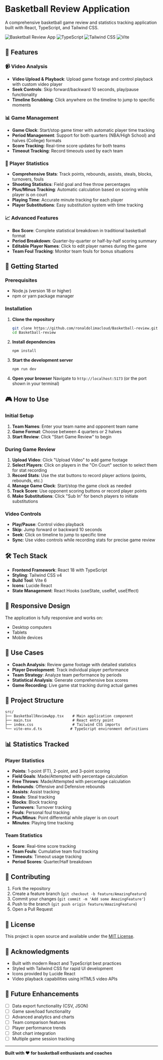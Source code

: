 # Basketball Review Application

A comprehensive basketball game review and statistics tracking application built with React, TypeScript, and Tailwind CSS.

![Basketball Review App](https://img.shields.io/badge/React-18.x-61DAFB?style=flat-square&logo=react)
![TypeScript](https://img.shields.io/badge/TypeScript-5.x-3178C6?style=flat-square&logo=typescript)
![Tailwind CSS](https://img.shields.io/badge/Tailwind_CSS-4.x-38B2AC?style=flat-square&logo=tailwind-css)
![Vite](https://img.shields.io/badge/Vite-6.x-646CFF?style=flat-square&logo=vite)

## 🏀 Features

### 📹 Video Analysis
- **Video Upload & Playback**: Upload game footage and control playback with custom video player
- **Seek Controls**: Skip forward/backward 10 seconds, play/pause functionality
- **Timeline Scrubbing**: Click anywhere on the timeline to jump to specific moments

### 📊 Game Management
- **Game Clock**: Start/stop game timer with automatic player time tracking
- **Period Management**: Support for both quarters (NBA/High School) and halves (College) formats
- **Score Tracking**: Real-time score updates for both teams
- **Timeout Tracking**: Record timeouts used by each team

### 👥 Player Statistics
- **Comprehensive Stats**: Track points, rebounds, assists, steals, blocks, turnovers, fouls
- **Shooting Statistics**: Field goal and free throw percentages
- **Plus/Minus Tracking**: Automatic calculation based on scoring while player is on court
- **Playing Time**: Accurate minute tracking for each player
- **Player Substitutions**: Easy substitution system with time tracking

### 📈 Advanced Features
- **Box Score**: Complete statistical breakdown in traditional basketball format
- **Period Breakdown**: Quarter-by-quarter or half-by-half scoring summary
- **Editable Player Names**: Click to edit player names during the game
- **Team Foul Tracking**: Monitor team fouls for bonus situations

## 🚀 Getting Started

### Prerequisites
- Node.js (version 18 or higher)
- npm or yarn package manager

### Installation

1. **Clone the repository**
   ```bash
   git clone https://github.com/ronaldolimacloud/Basketball-review.git
   cd Basketball-review
   ```

2. **Install dependencies**
   ```bash
   npm install
   ```

3. **Start the development server**
   ```bash
   npm run dev
   ```

4. **Open your browser**
   Navigate to `http://localhost:5173` (or the port shown in your terminal)

## 🎮 How to Use

### Initial Setup
1. **Team Names**: Enter your team name and opponent team name
2. **Game Format**: Choose between 4 quarters or 2 halves
3. **Start Review**: Click "Start Game Review" to begin

### During Game Review
1. **Upload Video**: Click "Upload Video" to add game footage
2. **Select Players**: Click on players in the "On Court" section to select them for stat recording
3. **Record Stats**: Use the stat buttons to record player actions (points, rebounds, etc.)
4. **Manage Game Clock**: Start/stop the game clock as needed
5. **Track Score**: Use opponent scoring buttons or record player points
6. **Make Substitutions**: Click "Sub In" for bench players to initiate substitutions

### Video Controls
- **Play/Pause**: Control video playback
- **Skip**: Jump forward or backward 10 seconds
- **Seek**: Click on timeline to jump to specific time
- **Sync**: Use video controls while recording stats for precise game review

## 🛠️ Tech Stack

- **Frontend Framework**: React 18 with TypeScript
- **Styling**: Tailwind CSS v4
- **Build Tool**: Vite 6
- **Icons**: Lucide React
- **State Management**: React Hooks (useState, useRef, useEffect)

## 📱 Responsive Design

The application is fully responsive and works on:
- Desktop computers
- Tablets
- Mobile devices

## 🎯 Use Cases

- **Coach Analysis**: Review game footage with detailed statistics
- **Player Development**: Track individual player performance
- **Team Strategy**: Analyze team performance by periods
- **Statistical Analysis**: Generate comprehensive box scores
- **Game Recording**: Live game stat tracking during actual games

## 🔧 Project Structure

```
src/
├── BasketballReviewApp.tsx    # Main application component
├── main.tsx                   # React entry point
├── index.css                  # Tailwind CSS imports
└── vite-env.d.ts             # TypeScript environment definitions
```

## 📊 Statistics Tracked

### Player Statistics
- **Points**: 1-point (FT), 2-point, and 3-point scoring
- **Field Goals**: Made/Attempted with percentage calculation
- **Free Throws**: Made/Attempted with percentage calculation
- **Rebounds**: Offensive and Defensive rebounds
- **Assists**: Assist tracking
- **Steals**: Steal tracking
- **Blocks**: Block tracking
- **Turnovers**: Turnover tracking
- **Fouls**: Personal foul tracking
- **Plus/Minus**: Point differential while player is on court
- **Minutes**: Playing time tracking

### Team Statistics
- **Score**: Real-time score tracking
- **Team Fouls**: Cumulative team foul tracking
- **Timeouts**: Timeout usage tracking
- **Period Scores**: Quarter/Half breakdown

## 🤝 Contributing

1. Fork the repository
2. Create a feature branch (`git checkout -b feature/AmazingFeature`)
3. Commit your changes (`git commit -m 'Add some AmazingFeature'`)
4. Push to the branch (`git push origin feature/AmazingFeature`)
5. Open a Pull Request

## 📄 License

This project is open source and available under the [MIT License](LICENSE).

## 👏 Acknowledgments

- Built with modern React and TypeScript best practices
- Styled with Tailwind CSS for rapid UI development
- Icons provided by Lucide React
- Video playback capabilities using HTML5 video APIs

## 🚀 Future Enhancements

- [ ] Data export functionality (CSV, JSON)
- [ ] Game save/load functionality
- [ ] Advanced analytics and charts
- [ ] Team comparison features
- [ ] Player performance trends
- [ ] Shot chart integration
- [ ] Multiple game session tracking

---

**Built with ❤️ for basketball enthusiasts and coaches** 